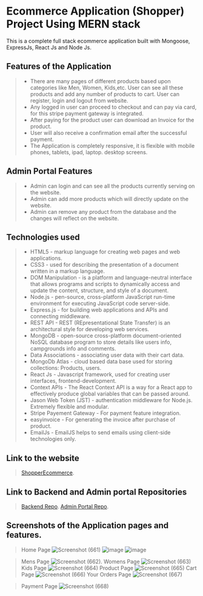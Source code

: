 # Ecommerce Application (Shopper) Project Using MERN stack

This is a complete full stack ecommerce application built with Mongoose, ExpressJs, React Js and Node Js.

## Features of the Application
> * There are many pages of different products based upon categories like Men, Women, Kids,etc. User can see all these products and add any number of products to cart. User can register, login and logout from website.
> * Any logged in user can proceed to checkout and can pay via card, for this stripe payment gateway is integrated.
> * After paying for the product user can download an Invoice for the product.
> * User will also receive a confirmation email after the successful payment.
> * The Application is completely responsive, it is flexible with mobile phones, tablets, ipad, laptop. desktop screens.

## Admin Portal Features
> * Admin can login and can see all the products currently serving on the website.
> * Admin can add more products which will directly update on the website.
> * Admin can remove any product from the database and the changes will reflect on the website.


## Technologies used
> * HTML5 - markup language for creating web pages and web applications.
> * CSS3 - used for describing the presentation of a document written in a markup language.
> * DOM Manipulation - is a platform and language-neutral interface that allows programs and scripts to dynamically access and update the content, structure, and style of a document.
> * Node.js - pen-source, cross-platform JavaScript run-time environment for executing JavaScript code server-side.
> * Express.js - for building web applications and APIs and connecting middleware.
> * REST API - REST (REpresentational State Transfer) is an architectural style for developing web services.
> * MongoDB - open-source cross-platform document-oriented NoSQL database program to store details like users info, campgrounds info and comments.
> * Data Associations - associating user data with their cart data.
> * MongoDb Atlas - cloud based data base used for storing collections: Products, users.
> * React Js - Javascript framework, used for creating user interfaces, frontend-development.
> * Context APIs - The React Context API is a way for a React app to effectively produce global variables that can be passed around.
> * Jason Web Token (JST) - authentication middleware for Node.js. Extremely flexible and modular.
> * Stripe Payement Gateway  - For payment feature integration.
> * easyinvoice - For generating the invoice after purchase of product.
> * EmailJs - EmailJS helps to send emails using client-side technologies only.

## Link to the website
> [ShopperEcommerce](https://ecommerce-project-frontend-ecru.vercel.app/).

## Link to Backend and Admin portal Repositories
> [Backend Repo](https://github.com/SourabhMalviya9090/Ecommerce-Project-Backend).
> [Admin Portal Repo](https://github.com/SourabhMalviya9090/Ecommerce-Project-AdminPortal).


## Screenshots of the Application pages and features.
> Home Page
> ![Screenshot (661)](https://github.com/SourabhMalviya9090/Ecommerce-Project-Frontend/assets/142317647/4a39730e-9e25-4ac6-859f-bed169180a2e)  ![image](https://github.com/SourabhMalviya9090/Ecommerce-Project-Frontend/assets/142317647/4e42e597-e36c-4114-92cf-9366512cbbc2) ![image](https://github.com/SourabhMalviya9090/Ecommerce-Project-Frontend/assets/142317647/ae07b583-3c97-4a13-a2bd-338ad11bcc08)

> Mens Page
> ![Screenshot (662)](https://github.com/SourabhMalviya9090/Ecommerce-Project-Frontend/assets/142317647/e0feba6b-75a1-4cbe-b22e-b81b26518f66).
> Womens Page
> ![Screenshot (663)](https://github.com/SourabhMalviya9090/Ecommerce-Project-Frontend/assets/142317647/9fa7369e-defe-4258-b5f6-96060eb8f93e)
> Kids Page
> ![Screenshot (664)](https://github.com/SourabhMalviya9090/Ecommerce-Project-Frontend/assets/142317647/79f3358e-8899-4688-8f41-4f9deaacb934)
> Product Page
> ![Screenshot (665)](https://github.com/SourabhMalviya9090/Ecommerce-Project-Frontend/assets/142317647/072b2950-4fce-4865-9faa-d9247b15e491)
> Cart Page
> ![Screenshot (666)](https://github.com/SourabhMalviya9090/Ecommerce-Project-Frontend/assets/142317647/8c92e05c-5c25-4a31-959a-2ad2388138a0)
> Your Orders Page
> ![Screenshot (667)](https://github.com/SourabhMalviya9090/Ecommerce-Project-Frontend/assets/142317647/d361ef85-7c56-4cf1-8a1a-08d1c5a8e0c3)

> Payment Page
> ![Screenshot (668)](https://github.com/SourabhMalviya9090/Ecommerce-Project-Frontend/assets/142317647/5be1f60a-1b16-4291-88ac-72528d9f72ff)




